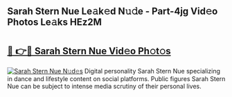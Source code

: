 ## Sarah Stern Nue Le𝚊k𝚎d N𝚞𝚍e - Part-4jg Vid𝚎o Photos Le𝚊ks HEz2M

# <h2><a href="http://fb8kfw.evod.top/?m=Sarah+Stern+Nue">🔗 👉🔴 Sarah Stern Nue Vid𝚎o Ph𝚘t𝚘s</a></h2>

[![Sarah Stern Nue N𝚞d𝚎s](https://i.imgur.com/8V9OHl7.gif)](http://fb8kfw.evod.top/?m=Sarah+Stern+Nue)
Digital personality Sarah Stern Nue specializing in dance and lifestyle content on social platforms. Public figures Sarah Stern Nue can be subject to intense media scrutiny of their personal lives. 

